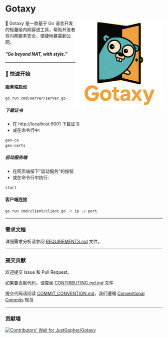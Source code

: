 # Gotaxy

<img align="right" width="280px"  src="docs/images/logo2.png"  alt="logo"> 

🚀 Gotaxy 是一款基于 Go 语言开发的轻量级内网穿透工具，帮助开发者将内网服务安全、便捷地暴露到公网。


#### _"Go beyond NAT, with style."_



---

###  🚀 快速开始

#### 服务端启动

```bash
go run cmd/server/server.go
```

##### 下载证书

- 在 http://localhost:9001 下载证书
- 或在命令行中:
```bash
gen-ca
gen-certs
```

##### 启动服务端

- 在网页端按下"启动服务"的按钮
- 或在命令行中执行:
```bash
start
```

#### 客户端连接

```bash
go run cmd/client/client.go -h ip -p port
```
---

### 需求文档

详细需求分析请参阅 [REQUIREMENTS.md](docs/REQUIREMENTS.md) 文件。

---

### 提交贡献 

欢迎提交 Issue 和 Pull Request。

如果要贡献代码，请查阅 [CONTRIBUTING.md.md](docs/CONTRIBUTING.md) 文件

提交代码请阅读 [COMMIT_CONVENTION.md](docs/COMMIT_CONVENTION.md)，我们遵循 [Conventional Commits](https://www.conventionalcommits.org/) 规范

---

<h3 align="left">贡献墙</h3>


<a href="https://github.com/JustGopher/Gotaxy/graphs/contributors">

<img src="https://contri.buzz/api/wall?repo=JustGopher/Gotaxy&onlyAvatars=true" alt="Contributors' Wall for JustGopher/Gotaxy" />

</a>

<br />
<br />